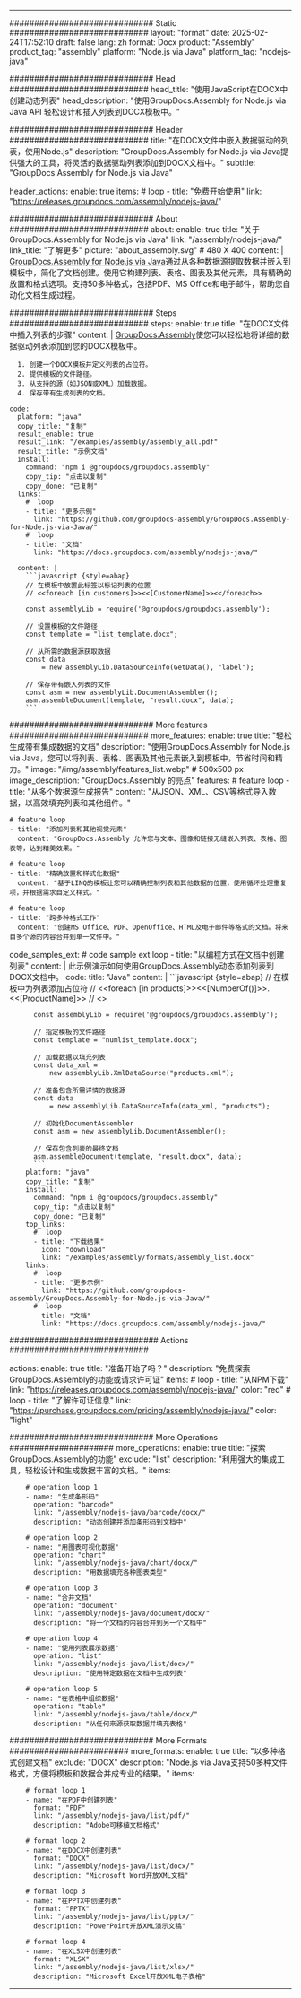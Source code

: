 



---
############################# Static ############################
layout: "format"
date:  2025-02-24T17:52:10
draft: false
lang: zh
format: Docx
product: "Assembly"
product_tag: "assembly"
platform: "Node.js via Java"
platform_tag: "nodejs-java"

############################# Head ############################
head_title: "使用JavaScript在DOCX中创建动态列表"
head_description: "使用GroupDocs.Assembly for Node.js via Java API 轻松设计和插入列表到DOCX模板中。"

############################# Header ############################
title: "在DOCX文件中嵌入数据驱动的列表，使用Node.js" 
description: "GroupDocs.Assembly for Node.js via Java提供强大的工具，将灵活的数据驱动列表添加到DOCX文档中。"
subtitle: "GroupDocs.Assembly for Node.js via Java" 

header_actions:
  enable: true
  items:
    #  loop
    - title: "免费开始使用"
      link: "https://releases.groupdocs.com/assembly/nodejs-java/"
      
############################# About ############################
about:
    enable: true
    title: "关于GroupDocs.Assembly for Node.js via Java"
    link: "/assembly/nodejs-java/"
    link_title: "了解更多"
    picture: "about_assembly.svg" # 480 X 400
    content: |
       [GroupDocs.Assembly for Node.js via Java](/assembly/nodejs-java/)通过从各种数据源提取数据并嵌入到模板中，简化了文档创建。使用它构建列表、表格、图表及其他元素，具有精确的放置和格式选项。支持50多种格式，包括PDF、MS Office和电子邮件，帮助您自动化文档生成过程。

############################# Steps ############################
steps:
    enable: true
    title: "在DOCX文件中插入列表的步骤"
    content: |
      [GroupDocs.Assembly](/assembly/nodejs-java/)使您可以轻松地将详细的数据驱动列表添加到您的DOCX模板中。
      
      1. 创建一个DOCX模板并定义列表的占位符。
      2. 提供模板的文件路径。
      3. 从支持的源（如JSON或XML）加载数据。
      4. 保存带有生成列表的文档。
   
    code:
      platform: "java"
      copy_title: "复制"
      result_enable: true
      result_link: "/examples/assembly/assembly_all.pdf"
      result_title: "示例文档"
      install:
        command: "npm i @groupdocs/groupdocs.assembly"
        copy_tip: "点击以复制"
        copy_done: "已复制"
      links:
        #  loop
        - title: "更多示例"
          link: "https://github.com/groupdocs-assembly/GroupDocs.Assembly-for-Node.js-via-Java/"
        #  loop
        - title: "文档"
          link: "https://docs.groupdocs.com/assembly/nodejs-java/"
          
      content: |
        ```javascript {style=abap}
        // 在模板中放置此标签以标记列表的位置
        // <<foreach [in customers]>><<[CustomerName]>><</foreach>>
    
        const assemblyLib = require('@groupdocs/groupdocs.assembly');

        // 设置模板的文件路径
        const template = "list_template.docx";

        // 从所需的数据源获取数据
        const data 
            = new assemblyLib.DataSourceInfo(GetData(), "label");

        // 保存带有嵌入列表的文件
        const asm = new assemblyLib.DocumentAssembler();
        asm.assembleDocument(template, "result.docx", data);
        ```           

############################# More features ############################
more_features:
  enable: true
  title: "轻松生成带有集成数据的文档"
  description: "使用GroupDocs.Assembly for Node.js via Java，您可以将列表、表格、图表及其他元素嵌入到模板中，节省时间和精力。"
  image: "/img/assembly/features_list.webp" # 500x500 px
  image_description: "GroupDocs.Assembly 的亮点"
  features:
    # feature loop
    - title: "从多个数据源生成报告"
      content: "从JSON、XML、CSV等格式导入数据，以高效填充列表和其他组件。"

    # feature loop
    - title: "添加列表和其他视觉元素"
      content: "GroupDocs.Assembly 允许您与文本、图像和链接无缝嵌入列表、表格、图表等，达到精美效果。"

    # feature loop
    - title: "精确放置和样式化数据"
      content: "基于LINQ的模板让您可以精确控制列表和其他数据的位置，使用循环处理重复项，并根据需求自定义样式。"

    # feature loop
    - title: "跨多种格式工作"
      content: "创建MS Office、PDF、OpenOffice、HTML及电子邮件等格式的文档。将来自多个源的内容合并到单一文件中。"
      
  code_samples_ext:
    # code sample ext loop
    - title: "以编程方式在文档中创建列表"
      content: |
        此示例演示如何使用GroupDocs.Assembly动态添加列表到DOCX文档中。
      code:
        title: "Java"
        content: |
          ```javascript {style=abap}
          // 在模板中为列表添加占位符
          // <<foreach [in products]>><<[NumberOf()]>>. <<[ProductName]>>
          // <</foreach>>
          
          const assemblyLib = require('@groupdocs/groupdocs.assembly');

          // 指定模板的文件路径
          const template = "numlist_template.docx";

          // 加载数据以填充列表
          const data_xml =
              new assemblyLib.XmlDataSource("products.xml");

          // 准备包含所需详情的数据源
          const data 
              = new assemblyLib.DataSourceInfo(data_xml, "products");

          // 初始化DocumentAssembler
          const asm = new assemblyLib.DocumentAssembler();

          // 保存包含列表的最终文档
          asm.assembleDocument(template, "result.docx", data);
          ```
        platform: "java"
        copy_title: "复制"
        install:
          command: "npm i @groupdocs/groupdocs.assembly"
          copy_tip: "点击以复制"
          copy_done: "已复制"
        top_links:
          #  loop
          - title: "下载结果"
            icon: "download"
            link: "/examples/assembly/formats/assembly_list.docx"
        links:
          #  loop
          - title: "更多示例"
            link: "https://github.com/groupdocs-assembly/GroupDocs.Assembly-for-Node.js-via-Java/"
          #  loop
          - title: "文档"
            link: "https://docs.groupdocs.com/assembly/nodejs-java/"
            

            


############################## Actions ############################

actions:
  enable: true
  title: "准备开始了吗？"
  description: "免费探索GroupDocs.Assembly的功能或请求许可证"
  items:
    #  loop
    - title: "从NPM下载"
      link: "https://releases.groupdocs.com/assembly/nodejs-java/"
      color: "red"
        #  loop
    - title: "了解许可证信息"
      link: "https://purchase.groupdocs.com/pricing/assembly/nodejs-java/"
      color: "light"


############################# More Operations #####################
more_operations:
    enable: true
    title: "探索GroupDocs.Assembly的功能"
    exclude: "list"
    description: "利用强大的集成工具，轻松设计和生成数据丰富的文档。"
    items: 
          
        # operation loop 1
        - name: "生成条形码"
          operation: "barcode"
          link: "/assembly/nodejs-java/barcode/docx/"
          description: "动态创建并添加条形码到文档中"

        # operation loop 2
        - name: "用图表可视化数据"
          operation: "chart"
          link: "/assembly/nodejs-java/chart/docx/"
          description: "用数据填充各种图表类型"

        # operation loop 3
        - name: "合并文档"
          operation: "document"
          link: "/assembly/nodejs-java/document/docx/"
          description: "将一个文档的内容合并到另一个文档中"

        # operation loop 4
        - name: "使用列表展示数据"
          operation: "list"
          link: "/assembly/nodejs-java/list/docx/"
          description: "使用特定数据在文档中生成列表"

        # operation loop 5
        - name: "在表格中组织数据"
          operation: "table"
          link: "/assembly/nodejs-java/table/docx/"
          description: "从任何来源获取数据并填充表格"
         
          
############################# More Formats ########################
more_formats:
    enable: true
    title: "以多种格式创建文档"
    exclude: "DOCX"
    description: "Node.js via Java支持50多种文件格式，方便将模板和数据合并成专业的结果。"
    items: 
          
        # format loop 1
        - name: "在PDF中创建列表"
          format: "PDF"
          link: "/assembly/nodejs-java/list/pdf/"
          description: "Adobe可移植文档格式"
          
        # format loop 2
        - name: "在DOCX中创建列表"
          format: "DOCX"
          link: "/assembly/nodejs-java/list/docx/"
          description: "Microsoft Word开放XML文档"
          
        # format loop 3
        - name: "在PPTX中创建列表"
          format: "PPTX"
          link: "/assembly/nodejs-java/list/pptx/"
          description: "PowerPoint开放XML演示文稿"
          
        # format loop 4
        - name: "在XLSX中创建列表"
          format: "XLSX"
          link: "/assembly/nodejs-java/list/xlsx/"
          description: "Microsoft Excel开放XML电子表格"


          

---